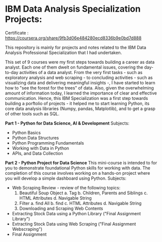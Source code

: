 # IBM Data Analysis Specialization Projects:
Certificate : https://coursera.org/share/9fb3d06e484280ecd8336b9e0bd7d888

This repository is mainly for projects and notes related to the IBM Data Analysis Professional Specialization that I had undertaken.

This set of 9 courses were my first steps towards building a career as data analyst. Each one of them dwelt on fundamental issues, 
covering the day-to-day activities of a data analyst. From the very first tasks - such as exploratory analysis 
and web scraping - to concluding activities - such as visualizing data and delivering meaningful insights -, I have started to learn how to "see the forest for the trees" of data.
Also, given the overwhelming amount of information today, I learned the importance of clear and effective communication.
Hence, this IBM Specialization was a first step towards building a porftolio of projects - it helped me to start learning Python, its core data analysis libraries (Numpy, pandas, Matplotlib),
and to get a grasp of other tools such as SQL.


**Part 1 - Python for Data Science, AI & Development**
Subjects:
- Python Basics
- Python Data Structures
- Python Programming Fundamentals
- Working with Data in Python
- APIs, and Data Collection

**Part 2 - Python Project for Data Science**
This mini-course is intended to for you to demonstrate foundational Python skills for working with data. The completion of this course involves working on a hands-on project where you will develop a simple dashboard using Python.
Subjects:
- Web Scraping Review - review of the following topics:
   1. Beautiful Soup Object
        a. Tag
        b. Children, Parents and Siblings
        c. HTML Attributes
        d. Navigable String
   2. Filter
        a. find All
        b. find
        c. HTML Attributes
        d. Navigable String
   3. Downloading and Scraping Web Contents
- Extracting Stock Data using a Python Library ("Final Assignment Library")
- Extracting Stock Data using Web Scraping ("Final Assignment Webscraping")
- Final Assignment
